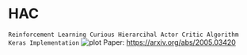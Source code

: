 # HAC
```Reinforcement Learning Curious Hierarcihal Actor Critic Algorithm Keras Implementation```
![plot](https://github.com/Keremm1/HAC/assets/113975041/579e66bc-6dac-4159-892f-7d322fd1e8dc)
Paper: https://arxiv.org/abs/2005.03420

